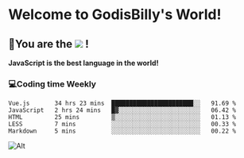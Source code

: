 # Welcome to GodisBilly's World!
## :partying_face:You are the  ![](https://visitor-badge.glitch.me/badge?page_id=Godisbilly.readme) !
**JavaScript is the best language in the world!**
### :computer:Coding time Weekly
  <!--START_SECTION:waka-->
```text
Vue.js       34 hrs 23 mins  ███████████████████████░░   91.69 % 
JavaScript   2 hrs 24 mins   █▓░░░░░░░░░░░░░░░░░░░░░░░   06.42 % 
HTML         25 mins         ▒░░░░░░░░░░░░░░░░░░░░░░░░   01.13 % 
LESS         7 mins          ░░░░░░░░░░░░░░░░░░░░░░░░░   00.33 % 
Markdown     5 mins          ░░░░░░░░░░░░░░░░░░░░░░░░░   00.22 % 
```
<!--END_SECTION:waka-->
![Alt](https://repobeats.axiom.co/api/embed/eeff64f6cf3d966257bdb597911b88a4c137d508.svg "Repobeats analytics image")
